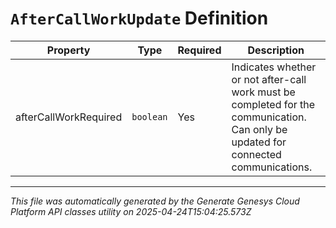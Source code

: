 # `AfterCallWorkUpdate` Definition

| Property | Type | Required | Description |
|----------|------|----------|-------------|
| afterCallWorkRequired | `boolean` | Yes | Indicates whether or not after-call work must be completed for the communication. Can only be updated for connected communications. |

---

*This file was automatically generated by the Generate Genesys Cloud Platform API classes utility on 2025-04-24T15:04:25.573Z*